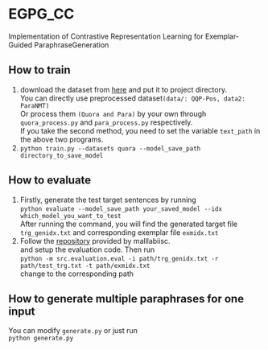 # EGPG_CC
Implementation of Contrastive Representation Learning for Exemplar-Guided ParaphraseGeneration

## How to train
1. download the dataset from [here](https://drive.google.com/drive/folders/1xkCtRnbeKPg_-0qR7j8jtzV8lfEcZGJm?usp=sharing) and put it to project directory. </br>
You can directly use preprocessed dataset`(data/: QQP-Pos, data2: ParaNMT)` </br>
Or process them `(Quora and Para)` by your own through `quora_process.py` and `para_process.py` respectively.</br>
If you take the second method, you need to set the variable `text_path` in the above two programs.
2. `python train.py --datasets quora --model_save_path directory_to_save_model`
## How to evaluate

1. Firstly, generate the test target sentences by running </br>
`python evaluate --model_save_path your_saved_model --idx which_model_you_want_to_test ` </br>
After running the command, you will find the generated target file `trg_genidx.txt` and corresponding exemplar file `exmidx.txt` </br>
2. Follow the [repository](https://github.com/malllabiisc/SGCP) provided by malllabiisc. </br>
and setup the evaluation code.  Then run </br>
`python -m src.evaluation.eval -i path/trg_genidx.txt
-r path/test_trg.txt -t path/exmidx.txt` </br>
change to the corresponding path

## How to generate multiple paraphrases for one input
You can modify `generate.py` or just run </br>
`python generate.py` 
